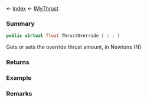 ← [Index](Api-Index) ← [IMyThrust](Sandbox.ModAPI.Ingame.IMyThrust)

### Summary

```csharp
public virtual float ThrustOverride { ; ; }
```

Gets or sets the override thrust amount, in Newtons (N)

### Returns

### Example

### Remarks

